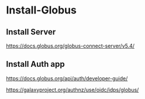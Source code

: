 # Install-Globus

## Install Server

https://docs.globus.org/globus-connect-server/v5.4/

## Install Auth app

https://docs.globus.org/api/auth/developer-guide/

https://galaxyproject.org/authnz/use/oidc/idps/globus/
